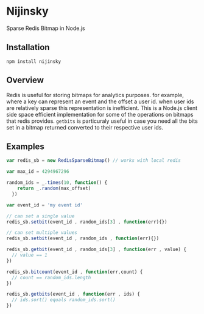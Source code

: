 # Nijinsky
Sparse Redis Bitmap in Node.js

## Installation

`npm install nijinsky`

## Overview
Redis is useful for storing bitmaps for analytics purposes. for example, where a key can represent an event and the offset a user id. when user ids are relatively sparse this representation is inefficient. This is a Node.js client side space efficient implementation for some of the operations on bitmaps that redis provides. `getbits` is particuraly useful in case you need all the bits set in a bitmap returned converted to their respective user ids.

## Examples

``` javascript
var redis_sb = new RedisSparseBitmap() // works with local redis

var max_id = 4294967296

random_ids = _.times(10, function() {
    return _.random(max_offset)
  })

var event_id = 'my event id'

// can set a single value
redis_sb.setbit(event_id , random_ids[3] , function(err){})

// can set multiple values
redis_sb.setbit(event_id , random_ids , function(err){})

redis_sb.getbit(event_id , random_ids[3] , function(err , value) {
  // value == 1
})

redis_sb.bitcount(event_id , function(err,count) {
  // count == random_ids.length
}) 

redis_sb.getbits(event_id , function(err , ids) {
  // ids.sort() equals random_ids.sort()
})

```
